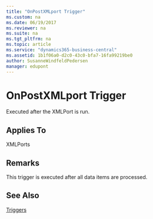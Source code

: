 ```yaml
---
title: "OnPostXMLport Trigger"
ms.custom: na
ms.date: 06/19/2017
ms.reviewer: na
ms.suite: na
ms.tgt_pltfrm: na
ms.topic: article
ms.service: "dynamics365-business-central"
ms.assetid: 1b1f06a0-d2c0-43c0-bfa7-16fa99219be0
author: SusanneWindfeldPedersen
manager: edupont
---
```



# OnPostXMLport Trigger
Executed after the XMLPort is run.  
  
## Applies To  
 XMLPorts  
  
## Remarks  
 This trigger is executed after all data items are processed.  
  
## See Also  
 [Triggers](devenv-triggers.md)